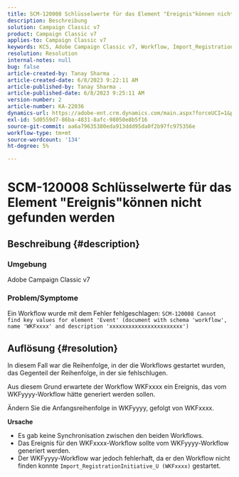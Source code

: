 ```yaml
---
title: SCM-120008 Schlüsselwerte für das Element "Ereignis"können nicht gefunden werden
description: Beschreibung
solution: Campaign Classic v7
product: Campaign Classic v7
applies-to: Campaign Classic v7
keywords: KCS, Adobe Campaign Classic v7, Workflow, Import_RegistrationInitiative_U, Fehler, Fehlerbehebung, ACC, Suchen, Schlüsselwerte, SCM-12008
resolution: Resolution
internal-notes: null
bug: false
article-created-by: Tanay Sharma .
article-created-date: 6/8/2023 9:22:11 AM
article-published-by: Tanay Sharma .
article-published-date: 6/8/2023 9:25:11 AM
version-number: 2
article-number: KA-22036
dynamics-url: https://adobe-ent.crm.dynamics.com/main.aspx?forceUCI=1&pagetype=entityrecord&etn=knowledgearticle&id=1f331af2-dd05-ee11-8f6e-6045bd006b3d
exl-id: 5d0559d7-86ba-4831-8afc-98050e8b5f16
source-git-commit: aa6a79635380eda913ddd95da0f2b97fc975356e
workflow-type: tm+mt
source-wordcount: '134'
ht-degree: 5%

---
```


# SCM-120008 Schlüsselwerte für das Element &quot;Ereignis&quot;können nicht gefunden werden

## Beschreibung {#description}


### <b>Umgebung</b>

Adobe Campaign Classic v7



### <b>Problem/Symptome</b>

Ein Workflow wurde mit dem Fehler fehlgeschlagen:
`SCM-120008 Cannot find key values for element 'Event' (document with schema 'workflow', name 'WKFxxxx' and description 'xxxxxxxxxxxxxxxxxxxxxxx')`

## Auflösung {#resolution}


In diesem Fall war die Reihenfolge, in der die Workflows gestartet wurden, das Gegenteil der Reihenfolge, in der sie fehlschlugen.

Aus diesem Grund erwartete der Workflow WKFxxxx ein Ereignis, das vom WKFyyyy-Workflow hätte generiert werden sollen.

Ändern Sie die Anfangsreihenfolge in WKFyyyy, gefolgt von WKFxxxx.

<b>Ursache</b>

- Es gab keine Synchronisation zwischen den beiden Workflows.
- Das Ereignis für den WKFxxxx-Workflow sollte vom WKFyyyy-Workflow generiert werden.
- Der WKFyyyy-Workflow war jedoch fehlerhaft, da er den Workflow nicht finden konnte `Import_RegistrationInitiative_U (WKFxxxx)` gestartet.
